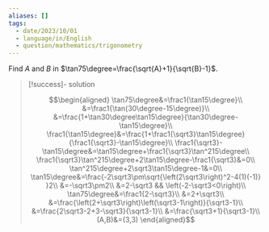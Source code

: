 ```yaml
---
aliases: []
tags:
  - date/2023/10/01
  - language/in/English
  - question/mathematics/trigonometry
---
```


Find $A$ and $B$ in $\tan75\degree=\frac{\sqrt{A}+1}{\sqrt{B}-1}$.

> [!success]- solution
>
> $$\begin{aligned}
\tan75\degree&=\frac1{\tan15\degree}\\
&=\frac1{\tan(30\degree-15\degree)}\\
&=\frac{1+\tan30\degree\tan15\degree}{\tan30\degree-\tan15\degree}\\
\frac1{\tan15\degree}&=\frac{1+\frac1{\sqrt3}\tan15\degree}{\frac1{\sqrt3}-\tan15\degree}\\
\frac1{\sqrt3}-\tan15\degree&=\tan15\degree+\frac1{\sqrt3}\tan^215\degree\\
\frac1{\sqrt3}\tan^215\degree+2\tan15\degree-\frac1{\sqrt3}&=0\\
\tan^215\degree+2\sqrt3\tan15\degree-1&=0\\
\tan15\degree&=\frac{-2\sqrt3\pm\sqrt{\left(2\sqrt3\right)^2-4(1)(-1)} }2\\
&=-\sqrt3\pm2\\
&=2-\sqrt3 && \left(-2-\sqrt3<0\right)\\
\tan75\degree&=\frac1{2-\sqrt3}\\
&=2+\sqrt3\\
&=\frac{\left(2+\sqrt3\right)\left(\sqrt3-1\right)}{\sqrt3-1}\\
&=\frac{2\sqrt3-2+3-\sqrt3}{\sqrt3-1}\\
&=\frac{\sqrt3+1}{\sqrt3-1}\\
(A,B)&=(3,3)
\end{aligned}$$
